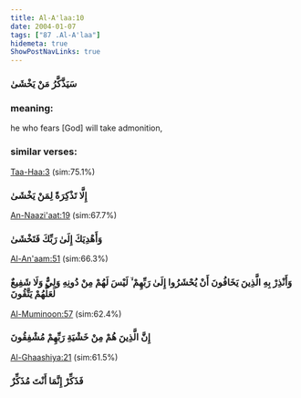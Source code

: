 ```yaml
---
title: Al-A'laa:10
date: 2004-01-07
tags: ["87 .Al-A'laa"]
hidemeta: true 
ShowPostNavLinks: true 
---
```

### سَيَذَّكَّرُ مَنْ يَخْشَىٰ
### meaning: 
he who fears [God] will take admonition,
### similar verses: 

[Taa-Haa:3](/20/3) (sim:75.1%)

### إِلَّا تَذْكِرَةً لِمَنْ يَخْشَىٰ

[An-Naazi'aat:19](/79/19) (sim:67.7%)

### وَأَهْدِيَكَ إِلَىٰ رَبِّكَ فَتَخْشَىٰ

[Al-An'aam:51](/6/51) (sim:66.3%)

### وَأَنْذِرْ بِهِ الَّذِينَ يَخَافُونَ أَنْ يُحْشَرُوا إِلَىٰ رَبِّهِمْ ۙ لَيْسَ لَهُمْ مِنْ دُونِهِ وَلِيٌّ وَلَا شَفِيعٌ لَعَلَّهُمْ يَتَّقُونَ

[Al-Muminoon:57](/23/57) (sim:62.4%)

### إِنَّ الَّذِينَ هُمْ مِنْ خَشْيَةِ رَبِّهِمْ مُشْفِقُونَ

[Al-Ghaashiya:21](/88/21) (sim:61.5%)

### فَذَكِّرْ إِنَّمَا أَنْتَ مُذَكِّرٌ
